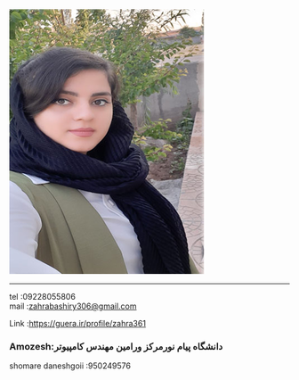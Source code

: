 <img src="https://github.com/zahrabashiry/zahrabashiry.github.io/blob/master/avatar-01%20(2).png?raw=true">

---
tel  :09228055806 <br/>
mail :zahrabashiry306@gmail.com <br/>

Link :https://guera.ir/profile/zahra361


### Amozesh:دانشگاه پیام نورمرکز ورامین مهندس کامپیوتر
shomare daneshgoii :950249576
